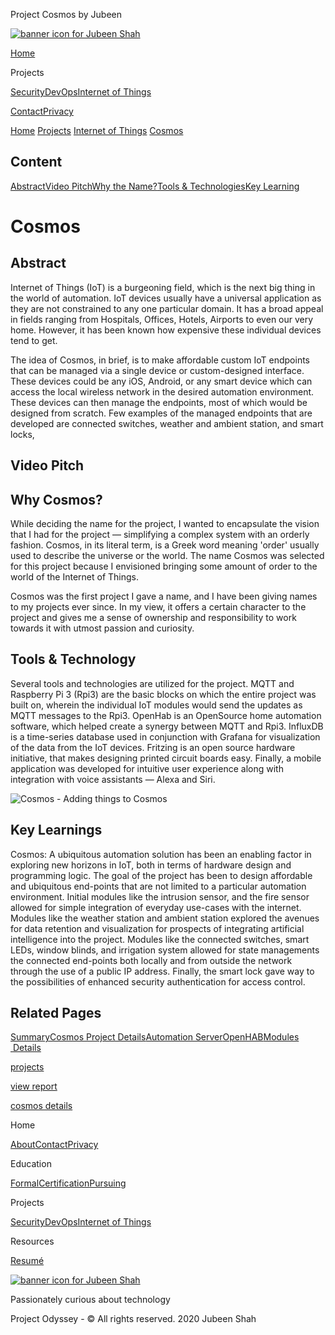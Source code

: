  Project Cosmos by Jubeen              

[![banner icon for Jubeen Shah](https://project-odyssey.s3.us-east-2.amazonaws.com/d130db536435d20d7579fafb511ca245.svg)](../../index.markdown)

[Home](../../index.markdown)

Projects

[Security](../../projects/security.markdown)[DevOps](../../projects/devops.markdown)[Internet of Things](../../projects/iot.markdown)

[Contact](mailto:jnshah2@ncsu.edu)[Privacy](../../privacy.markdown)

[Home](../../index.markdown)
[Projects](../../projects.markdown)
[Internet of Things](../../projects/iot.markdown)
[Cosmos](../../projects/iot/cosmos.markdown)

Content
-------

[Abstract](#abstract)[Video Pitch](#video-pitch)[Why the Name?](#cosmos-name)[Tools & Technologies](#tools-and-technology)[Key Learning](#key-learning)

Cosmos
======

Abstract
--------

Internet of Things (IoT) is a burgeoning field, which is the next big thing in the world of automation. IoT devices usually have a universal application as they are not constrained to any one particular domain. It has a broad appeal in fields ranging from Hospitals, Offices, Hotels, Airports to even our very home. However, it has been known how expensive these individual devices tend to get.  
  
The idea of Cosmos, in brief, is to make affordable custom IoT endpoints that can be managed via a single device or custom-designed interface. These devices could be any iOS, Android, or any smart device which can access the local wireless network in the desired automation environment. These devices can then manage the endpoints, most of which would be designed from scratch. Few examples of the managed endpoints that are developed are connected switches, weather and ambient station, and smart locks,

Video Pitch
-----------

Why Cosmos?
-----------

While deciding the name for the project, I wanted to encapsulate the vision that I had for the project — simplifying a complex system with an orderly fashion. Cosmos, in its literal term, is a Greek word meaning 'order' usually used to describe the universe or the world. The name Cosmos was selected for this project because I envisioned bringing some amount of order to the world of the Internet of Things.  
  
Cosmos was the first project I gave a name, and I have been giving names to my projects ever since. In my view, it offers a certain character to the project and gives me a sense of ownership and responsibility to work towards it with utmost passion and curiosity.

Tools & Technology
------------------

Several tools and technologies are utilized for the project. MQTT and Raspberry Pi 3 (Rpi3) are the basic blocks on which the entire project was built on, wherein the individual IoT modules would send the updates as MQTT messages to the Rpi3. OpenHab is an OpenSource home automation software, which helped create a synergy between MQTT and Rpi3. InfluxDB is a time-series database used in conjunction with Grafana for visualization of the data from the IoT devices. Fritzing is an open source hardware initiative, that makes designing printed circuit boards easy. Finally, a mobile application was developed for intuitive user experience along with integration with voice assistants — Alexa and Siri.

![Cosmos - Adding things to Cosmos](https://project-odyssey.s3.us-east-2.amazonaws.com/4fb1da2f8593b7d902b8a24068b9aceb.png)

Key Learnings
-------------

Cosmos: A ubiquitous automation solution has been an enabling factor in exploring new horizons in IoT, both in terms of hardware design and programming logic. The goal of the project has been to design affordable and ubiquitous end-points that are not limited to a particular automation environment. Initial modules like the intrusion sensor, and the fire sensor allowed for simple integration of everyday use-cases with the internet. Modules like the weather station and ambient station explored the avenues for data retention and visualization for prospects of integrating artificial intelligence into the project. Modules like the connected switches, smart LEDs, window blinds, and irrigation system allowed for state managements the connected end-points both locally and from outside the network through the use of a public IP address. Finally, the smart lock gave way to the possibilities of enhanced security authentication for access control.

Related Pages
-------------

[Summary](../../projects/iot/cosmos.markdown)[Cosmos Project Details](../../projects/iot/cosmos/project-details.markdown)[Automation Server](../../projects/iot/cosmos/automation-server.markdown)[OpenHAB](../../projects/iot/cosmos/openhab.markdown)[Modules  Details](../../projects/iot/cosmos/modules.markdown)

[projects](../../projects.markdown)

[view report](https://project-odyssey.s3.us-east-2.amazonaws.com/Odyssey-Resources/Projects/Cosmos/D3C319827A97C2D9EB8A5FBDC80A76D4.pdf)

[cosmos details](../../projects/iot/cosmos/project-details.markdown)

Home

[About](../../index.markdown)[Contact](mailto:jnshah2@ncsu.edu)[Privacy](../../privacy.markdown)

Education

[Formal](../../education/formal.markdown)[Certification](../../education/certifications.markdown)[Pursuing](../../education/pursuing.markdown)

Projects

[Security](../../projects/security.markdown)[DevOps](../../projects/devops.markdown)[Internet of Things](../../projects/iot.markdown)

Resources

[Resumé](https://project-odyssey.s3.us-east-2.amazonaws.com/Odyssey-Resources/Resume/JubeenShah-Resume.pdf)

[![banner icon for Jubeen Shah](https://project-odyssey.s3.us-east-2.amazonaws.com/d130db536435d20d7579fafb511ca245.svg)](../../index.markdown)

Passionately curious about technology

Project Odyssey - © All rights reserved. 2020 Jubeen Shah